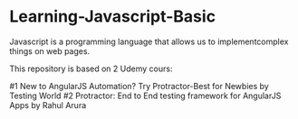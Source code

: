 # Learning-Javascript-Basic
Javascript is a programming language that allows us to implementcomplex things on web pages.

This repository is based on 2 Udemy cours: 

#1 New to AngularJS Automation? Try Protractor-Best for Newbies by Testing World
#2 Protractor: End to End testing framework for AngularJS Apps by Rahul Arura

